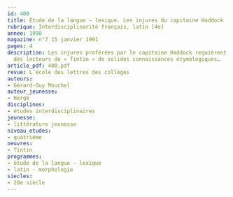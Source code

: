 ```yaml
---
id: 400
title: Étude de la langue – lexique. Les injures du capitaine Haddock 
rubrique: Interdisciplinarité français, latin [4e]
annee: 1990
magazine: n°7 15 janvier 1991
pages: 4
description: Les injures proférées par le capitaine Haddock requièrent de la part
  des lecteurs de « Tintin » de solides connaissances étymologiques…
article_pdf: 400.pdf
revue: L’école des lettres des collèges
auteurs:
- Gérard-Guy Mouchel
auteur_jeunesse:
- Hergé
disciplines:
- études interdisciplinaires
jeunesse:
- littérature jeunesse
niveau_etudes:
- quatrième
oeuvres:
- Tintin
programmes:
- étude de la langue - lexique
- latin - morphologie
siecles:
- 20e siècle
---
```

